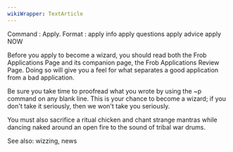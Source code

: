 ```yaml
---
wikiWrapper: TextArticle
---
```

Command : Apply.
Format  :  apply info
           apply questions
           apply advice
           apply NOW
 
Before you apply to become a wizard, you should read both the Frob Applications
Page and its companion page, the Frob Applications Review Page.  Doing so will 
give you a feel for what separates a good application from a bad application.
 
Be sure you take time to proofread what you wrote by using the ~p command on
any blank line.  This is your chance to become a wizard; if you don't take it
seriously, then we won't take you seriously. 
 
You must also sacrifice a ritual chicken and chant strange mantras while
dancing naked around an open fire to the sound of tribal war drums.
 
See also: wizzing, news
